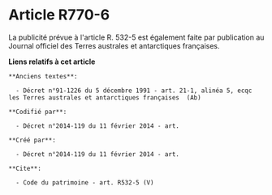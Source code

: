 # Article R770-6

La publicité prévue à l'article R. 532-5 est également faite par publication au Journal officiel des Terres australes et
antarctiques françaises.

**Liens relatifs à cet article**

	**Anciens textes**:

	  - Décret n°91-1226 du 5 décembre 1991 - art. 21-1, alinéa 5, ecqc les Terres australes et antarctiques françaises  (Ab)

	**Codifié par**:

	  - Décret n°2014-119 du 11 février 2014 - art.

	**Créé par**:

	  - Décret n°2014-119 du 11 février 2014 - art.

	**Cite**:

	  - Code du patrimoine - art. R532-5 (V)
